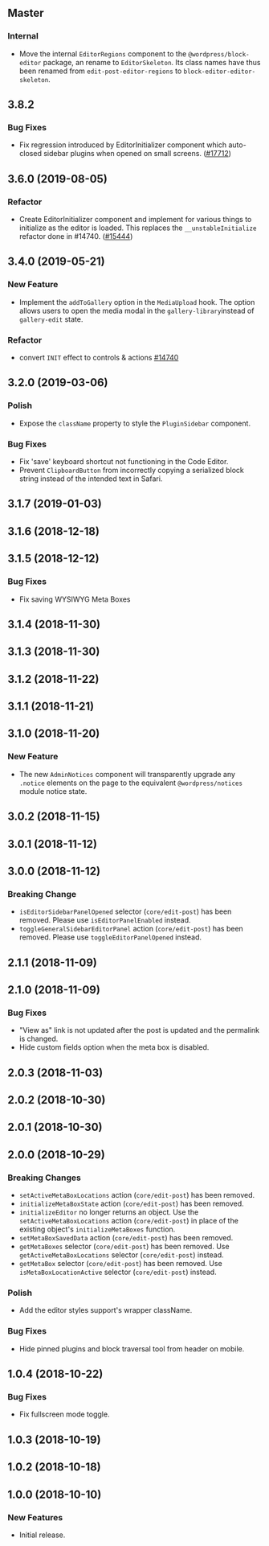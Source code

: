 ## Master

### Internal

- Move the internal `EditorRegions` component to the `@wordpress/block-editor` package, an rename to `EditorSkeleton`. Its class names have thus been renamed from `edit-post-editor-regions` to `block-editor-editor-skeleton`.

## 3.8.2

### Bug Fixes

- Fix regression introduced by EditorInitializer component which auto-closed sidebar plugins when opened on small screens. ([#17712](https://github.com/WordPress/gutenberg/pull/17712))

## 3.6.0 (2019-08-05)

### Refactor

- Create EditorInitializer component and implement for various things to initialize as the editor is loaded. This replaces the `__unstableInitialize` refactor done in #14740. ([#15444](https://github.com/WordPress/gutenberg/pull/15444))

## 3.4.0 (2019-05-21)

### New Feature

- Implement the `addToGallery` option in the `MediaUpload` hook. The option allows users to open the media modal in the `gallery-library`instead of `gallery-edit` state.

### Refactor

- convert `INIT` effect to controls & actions [#14740](https://github.com/WordPress/gutenberg/pull/14740)

## 3.2.0 (2019-03-06)

### Polish

* Expose the `className` property to style the `PluginSidebar` component.

### Bug Fixes

- Fix 'save' keyboard shortcut not functioning in the Code Editor.
- Prevent `ClipboardButton` from incorrectly copying a serialized block string instead of the intended text in Safari.

## 3.1.7 (2019-01-03)

## 3.1.6 (2018-12-18)

## 3.1.5 (2018-12-12)

### Bug Fixes
 - Fix saving WYSIWYG Meta Boxes

## 3.1.4 (2018-11-30)

## 3.1.3 (2018-11-30)

## 3.1.2 (2018-11-22)

## 3.1.1 (2018-11-21)

## 3.1.0 (2018-11-20)

### New Feature

- The new `AdminNotices` component will transparently upgrade any `.notice` elements on the page to the equivalent `@wordpress/notices` module notice state.

## 3.0.2 (2018-11-15)

## 3.0.1 (2018-11-12)

## 3.0.0 (2018-11-12)

### Breaking Change

- `isEditorSidebarPanelOpened` selector (`core/edit-post`) has been removed. Please use `isEditorPanelEnabled` instead.
- `toggleGeneralSidebarEditorPanel` action (`core/edit-post`) has been removed. Please use `toggleEditorPanelOpened` instead.

## 2.1.1 (2018-11-09)

## 2.1.0 (2018-11-09)

### Bug Fixes

- "View as" link is not updated after the post is updated and the permalink is changed.
- Hide custom fields option when the meta box is disabled.

## 2.0.3 (2018-11-03)

## 2.0.2 (2018-10-30)

## 2.0.1 (2018-10-30)

## 2.0.0 (2018-10-29)

### Breaking Changes

- `setActiveMetaBoxLocations` action (`core/edit-post`) has been removed.
- `initializeMetaBoxState` action (`core/edit-post`) has been removed.
- `initializeEditor` no longer returns an object. Use the `setActiveMetaBoxLocations` action (`core/edit-post`) in place of the existing object's `initializeMetaBoxes` function.
- `setMetaBoxSavedData` action (`core/edit-post`) has been removed.
- `getMetaBoxes` selector (`core/edit-post`) has been removed. Use `getActiveMetaBoxLocations` selector (`core/edit-post`) instead.
- `getMetaBox` selector (`core/edit-post`) has been removed. Use `isMetaBoxLocationActive` selector (`core/edit-post`) instead.

### Polish

- Add the editor styles support's wrapper className.

### Bug Fixes

- Hide pinned plugins and block traversal tool from header on mobile.

## 1.0.4 (2018-10-22)

### Bug Fixes

- Fix fullscreen mode toggle.

## 1.0.3 (2018-10-19)

## 1.0.2 (2018-10-18)

## 1.0.0 (2018-10-10)

### New Features

- Initial release.
